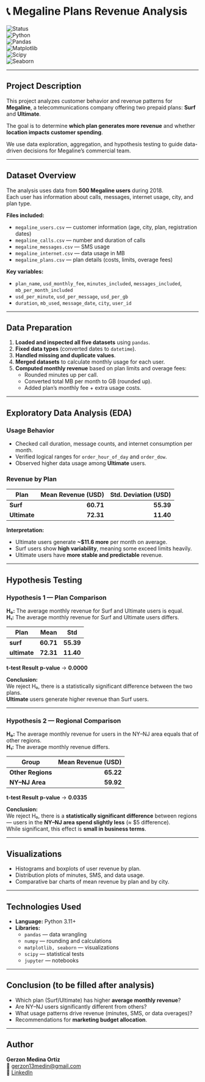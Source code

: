 # 📞 Megaline Plans Revenue Analysis

![Status](https://img.shields.io/badge/Status-Completed-success)  
![Python](https://img.shields.io/badge/Python-3.11%2B-blue)  
![Pandas](https://img.shields.io/badge/Pandas-Data%20Wrangling-yellow)  
![Matplotlib](https://img.shields.io/badge/Matplotlib-Visualization-orange)  
![Scipy](https://img.shields.io/badge/SciPy-Hypothesis%20Testing-lightgrey)  
![Seaborn](https://img.shields.io/badge/Seaborn-Statistical%20Visualization-9cf)

---

## Project Description

This project analyzes customer behavior and revenue patterns for **Megaline**, a telecommunications company offering two prepaid plans: **Surf** and **Ultimate**.  

The goal is to determine **which plan generates more revenue** and whether **location impacts customer spending**.  

We use data exploration, aggregation, and hypothesis testing to guide data-driven decisions for Megaline’s commercial team.

---

## Dataset Overview

The analysis uses data from **500 Megaline users** during 2018.  
Each user has information about calls, messages, internet usage, city, and plan type.

**Files included:**
- `megaline_users.csv` — customer information (age, city, plan, registration dates)  
- `megaline_calls.csv` — number and duration of calls  
- `megaline_messages.csv` — SMS usage  
- `megaline_internet.csv` — data usage in MB  
- `megaline_plans.csv` — plan details (costs, limits, overage fees)

**Key variables:**
- `plan_name`, `usd_monthly_fee`, `minutes_included`, `messages_included`, `mb_per_month_included`
- `usd_per_minute`, `usd_per_message`, `usd_per_gb`
- `duration`, `mb_used`, `message_date`, `city`, `user_id`

---

## Data Preparation

1. **Loaded and inspected all five datasets** using `pandas`.  
2. **Fixed data types** (converted dates to `datetime`).  
3. **Handled missing and duplicate values**.  
4. **Merged datasets** to calculate monthly usage for each user.  
5. **Computed monthly revenue** based on plan limits and overage fees:  
   - Rounded minutes up per call.  
   - Converted total MB per month to GB (rounded up).  
   - Added plan’s monthly fee + extra usage costs.  

---

## Exploratory Data Analysis (EDA)

### Usage Behavior
- Checked call duration, message counts, and internet consumption per month.  
- Verified logical ranges for `order_hour_of_day` and `order_dow`.  
- Observed higher data usage among **Ultimate** users.

### Revenue by Plan
| Plan | Mean Revenue (USD) | Std. Deviation (USD) |
|------|--------------------:|---------------------:|
| **Surf** | **60.71** | **55.39** |
| **Ultimate** | **72.31** | **11.40** |

**Interpretation:**  
- Ultimate users generate **~$11.6 more** per month on average.  
- Surf users show **high variability**, meaning some exceed limits heavily.  
- Ultimate users have **more stable and predictable** revenue.

---

## Hypothesis Testing

### **Hypothesis 1 — Plan Comparison**

**H₀:** The average monthly revenue for Surf and Ultimate users is equal.  
**H₁:** The average monthly revenue for Surf and Ultimate users differs.

| Plan | Mean | Std |
|--------|-------|-------|
| **surf** | **60.71** | **55.39** |
| **ultimate** | **72.31** | **11.40** |


**t-test Result**
**p-value** → **0.0000** 


**Conclusion:**  
We reject H₀, there is a statistically significant difference between the two plans.  
**Ultimate** users generate higher revenue than Surf users.

---

### **Hypothesis 2 — Regional Comparison**

**H₀:** The average monthly revenue for users in the NY–NJ area equals that of other regions.  
**H₁:** The average monthly revenue differs.

| Group | Mean Revenue (USD) |
|--------|-------------------:|
| **Other Regions** | **65.22** |
| **NY–NJ Area** | **59.92** |


**t-test Result**
**p-value** → **0.0335** 


**Conclusion:**  
We reject H₀, there is a **statistically significant difference** between regions — users in the **NY–NJ area spend slightly less** (≈ $5 difference).  
While significant, this effect is **small in business terms**.

---

## Visualizations

- Histograms and boxplots of user revenue by plan.  
- Distribution plots of minutes, SMS, and data usage.  
- Comparative bar charts of mean revenue by plan and by city.  

---

## Technologies Used

- **Language:** Python 3.11+  
- **Libraries:**  
  - `pandas` — data wrangling  
  - `numpy` — rounding and calculations  
  - `matplotlib, seaborn` — visualizations  
  - `scipy` — statistical tests  
  - `jupyter` — notebooks

---

## Conclusion (to be filled after analysis)

- Which plan (Surf/Ultimate) has higher **average monthly revenue**?  
- Are NY–NJ users significantly different from others?  
- What usage patterns drive revenue (minutes, SMS, or data overages)?  
- Recommendations for **marketing budget allocation**.

---

## Author

**Gerzon Medina Ortiz**  
📧 [gerzon13medin@gmail.com](mailto:gerzon13medin@gmail.com)  
💼 [LinkedIn](https://www.linkedin.com/in/gerzon-medina-robotics-datascience)